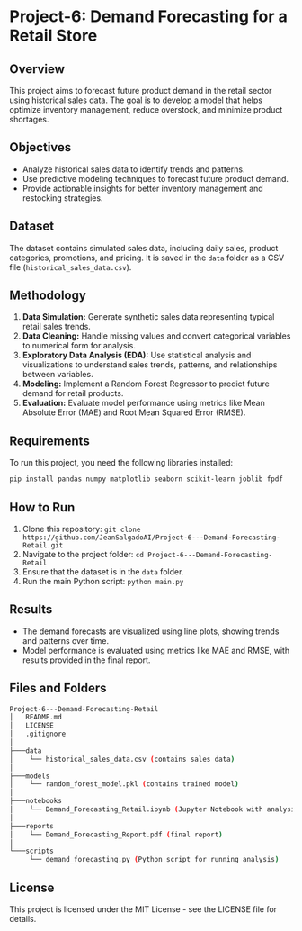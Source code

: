 # Project-6: Demand Forecasting for a Retail Store

## Overview
This project aims to forecast future product demand in the retail sector using historical sales data. The goal is to develop a model that helps optimize inventory management, reduce overstock, and minimize product shortages.

## Objectives
- Analyze historical sales data to identify trends and patterns.
- Use predictive modeling techniques to forecast future product demand.
- Provide actionable insights for better inventory management and restocking strategies.

## Dataset
The dataset contains simulated sales data, including daily sales, product categories, promotions, and pricing. It is saved in the `data` folder as a CSV file (`historical_sales_data.csv`).

## Methodology
1. **Data Simulation:** Generate synthetic sales data representing typical retail sales trends.
2. **Data Cleaning:** Handle missing values and convert categorical variables to numerical form for analysis.
3. **Exploratory Data Analysis (EDA):** Use statistical analysis and visualizations to understand sales trends, patterns, and relationships between variables.
4. **Modeling:** Implement a Random Forest Regressor to predict future demand for retail products.
5. **Evaluation:** Evaluate model performance using metrics like Mean Absolute Error (MAE) and Root Mean Squared Error (RMSE).

## Requirements
To run this project, you need the following libraries installed:
```bash
pip install pandas numpy matplotlib seaborn scikit-learn joblib fpdf
```

## How to Run
1. Clone this repository: `git clone https://github.com/JeanSalgadoAI/Project-6---Demand-Forecasting-Retail.git`
2. Navigate to the project folder: `cd Project-6---Demand-Forecasting-Retail`
3. Ensure that the dataset is in the `data` folder.
4. Run the main Python script: `python main.py`

## Results
- The demand forecasts are visualized using line plots, showing trends and patterns over time.
- Model performance is evaluated using metrics like MAE and RMSE, with results provided in the final report.

## Files and Folders
```bash
Project-6---Demand-Forecasting-Retail
│   README.md
│   LICENSE
│   .gitignore
│
├───data
│    └── historical_sales_data.csv (contains sales data)
│
├───models
│    └── random_forest_model.pkl (contains trained model)
│
├───notebooks
│    └── Demand_Forecasting_Retail.ipynb (Jupyter Notebook with analysis)
│
├───reports
│    └── Demand_Forecasting_Report.pdf (final report)
│
└───scripts
     └── demand_forecasting.py (Python script for running analysis)
```

## License
This project is licensed under the MIT License - see the LICENSE file for details.

